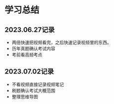# 学习总结

## 2023.06.27记录

- 两倍快速把视频看完，之后快速记录视频里的东西。
- 历年真题确认考试内容
- 考前看高频考点

## 2023.07.02记录

- 不看视频直接记录视频笔记
- 刷题确认考试大概范围
- 整理思维导图
